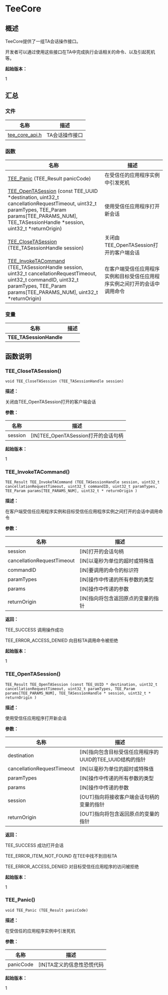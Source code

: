 # TeeCore


## 概述

TeeCore提供了一组TA会话操作接口。

开发者可以通过使用这些接口在TA中完成执行会话相关的命令、以及引起死机等。

**起始版本：**

1


## 汇总


### 文件

| 名称 | 描述 | 
| -------- | -------- |
| [tee_core_api.h](tee__core__api_8h.md) | TA会话操作接口 | 


### 函数

| 名称 | 描述 | 
| -------- | -------- |
| [TEE_Panic](#tee_panic) (TEE_Result panicCode) | 在受信任的应用程序实例中引发死机 | 
| [TEE_OpenTASession](#tee_opentasession) (const TEE_UUID \*destination, uint32_t cancellationRequestTimeout, uint32_t paramTypes, TEE_Param params[TEE_PARAMS_NUM], TEE_TASessionHandle \*session, uint32_t \*returnOrigin) | 使用受信任应用程序打开新会话 | 
| [TEE_CloseTASession](#tee_closetasession) (TEE_TASessionHandle session) | 关闭由TEE_OpenTASession打开的客户端会话 | 
| [TEE_InvokeTACommand](#tee_invoketacommand) (TEE_TASessionHandle session, uint32_t cancellationRequestTimeout, uint32_t commandID, uint32_t paramTypes, TEE_Param params[TEE_PARAMS_NUM], uint32_t \*returnOrigin) | 在客户端受信任应用程序实例和目标受信任应用程序实例之间打开的会话中调用命令 | 


### 变量

| 名称 | 描述 | 
| -------- | -------- |
| **TEE_TASessionHandle** |  | 


## 函数说明


### TEE_CloseTASession()

```
void TEE_CloseTASession (TEE_TASessionHandle session)
```

**描述：**

关闭由TEE_OpenTASession打开的客户端会话

**参数：**

| 名称 | 描述 | 
| -------- | -------- |
| session | [IN]TEE_OpenTASession打开的会话句柄 | 

**起始版本：**

1


### TEE_InvokeTACommand()

```
TEE_Result TEE_InvokeTACommand (TEE_TASessionHandle session, uint32_t cancellationRequestTimeout, uint32_t commandID, uint32_t paramTypes, TEE_Param params[TEE_PARAMS_NUM], uint32_t * returnOrigin )
```

**描述：**

在客户端受信任应用程序实例和目标受信任应用程序实例之间打开的会话中调用命令

**参数：**

| 名称 | 描述 | 
| -------- | -------- |
| session | [IN]打开的会话句柄 | 
| cancellationRequestTimeout | [IN]以毫秒为单位的超时或特殊值 | 
| commandID | [IN]要调用的命令的标识符 | 
| paramTypes | [IN]操作中传递的所有参数的类型 | 
| params | [IN]操作中传递的参数 | 
| returnOrigin | [IN]指向将包含返回原点的变量的指针 | 

**返回：**

TEE_SUCCESS 调用操作成功

TEE_ERROR_ACCESS_DENIED 向目标TA调用命令被拒绝

**起始版本：**

1


### TEE_OpenTASession()

```
TEE_Result TEE_OpenTASession (const TEE_UUID * destination, uint32_t cancellationRequestTimeout, uint32_t paramTypes, TEE_Param params[TEE_PARAMS_NUM], TEE_TASessionHandle * session, uint32_t * returnOrigin )
```

**描述：**

使用受信任应用程序打开新会话

**参数：**

| 名称 | 描述 | 
| -------- | -------- |
| destination | [IN]指向包含目标受信任应用程序的UUID的TEE_UUID结构的指针 | 
| cancellationRequestTimeout | [IN]以毫秒为单位的超时或特殊值 | 
| paramTypes | [IN]操作中传递的所有参数的类型 | 
| params | [IN]操作中传递的参数 | 
| session | [OUT]指向将接收客户端会话句柄的变量的指针 | 
| returnOrigin | [OUT]指向将包含返回原点的变量的指针 | 

**返回：**

TEE_SUCCESS 成功打开会话

TEE_ERROR_ITEM_NOT_FOUND 在TEE中找不到目标TA

TEE_ERROR_ACCESS_DENIED 对目标受信任应用程序的访问被拒绝

**起始版本：**

1


### TEE_Panic()

```
void TEE_Panic (TEE_Result panicCode)
```

**描述：**

在受信任的应用程序实例中引发死机

**参数：**

| 名称 | 描述 | 
| -------- | -------- |
| panicCode | [IN]TA定义的信息性恐慌代码 | 

**起始版本：**

1
